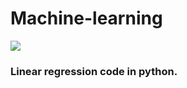 # Machine-learning
<img src="http://cdn-images-1.medium.com/max/640/1*eeIvlwkMNG1wSmj3FR6M2g.gif">
<H3> Linear regression code in python.</h3>
